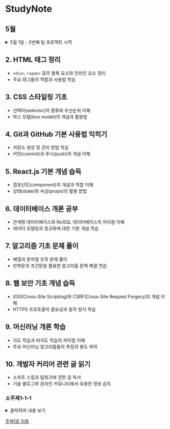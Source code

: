 # StudyNote

## 5월 
<details>
  
  <summary> 5월 1일 - 2번째 팀 프로젝트 시작 </summary>

  ## 개발 단계 정리 OR 오늘 배운 것
  - 오늘은 온클릭 매서드를 전부 빼고 화살표 함수를 사용하는 것에 대해 공부해 보았다

<pre><code>
  
</code></pre>


  ## 하루회고
  - 팝업으로 비밀번호 확인 구현하기.

</details>

## 2. HTML 태그 정리
- `<div>`, `<span>` 등의 블록 요소와 인라인 요소 정리
- 주요 태그들의 역할과 사용법 학습

## 3. CSS 스타일링 기초
- 선택자(selector)의 종류와 우선순위 이해
- 박스 모델(box model)의 개념과 활용법

## 4. Git과 GitHub 기본 사용법 익히기
- 저장소 생성 및 관리 방법 학습
- 커밋(commit)과 푸시(push)의 개념 이해

## 5. React.js 기본 개념 습득
- 컴포넌트(component)의 개념과 역할 이해
- 상태(state)와 속성(props)의 활용 방법

## 6. 데이터베이스 개론 공부
- 관계형 데이터베이스와 NoSQL 데이터베이스의 차이점 이해
- 데이터 모델링과 정규화에 대한 기본 개념 학습

## 7. 알고리즘 기초 문제 풀이
- 배열과 문자열 조작 문제 풀이
- 반복문과 조건문을 활용한 알고리즘 문제 해결 연습

## 8. 웹 보안 기초 개념 습득
- XSS(Cross-Site Scripting)와 CSRF(Cross-Site Request Forgery)의 개념 이해
- HTTPS 프로토콜의 중요성과 동작 방식 학습

## 9. 머신러닝 개론 학습
- 지도 학습과 비지도 학습의 차이점 이해
- 주요 머신러닝 알고리즘들의 특징과 용도 파악

## 10. 개발자 커리어 관련 글 읽기
- 소프트 스킬과 팀워크에 관한 글 독서
- 기술 블로그와 온라인 커뮤니티에서 유용한 정보 습득


### 소주제1-1-1

<details>
  <summary>클릭하여 내용 보기</summary>

  여기에 숨ㅁㄴㅇㅇㅇㅇㅇㅇㅇㅇㅇㅇㅇㅇㅇㅇㅇㅇㅇㅇ

</details>



[주제1로 이동](#주제1)
